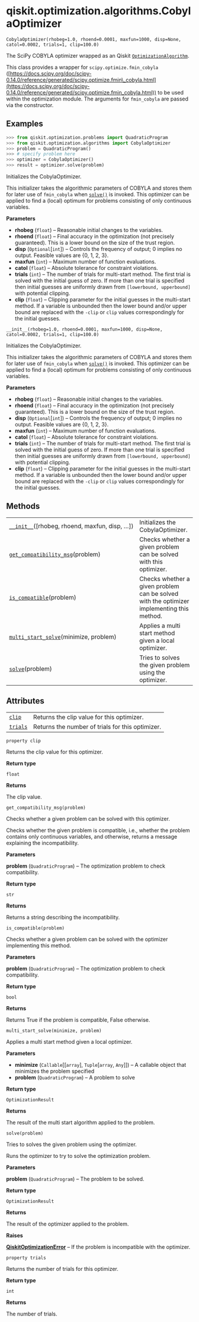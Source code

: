 <span id="qiskit-optimization-algorithms-cobylaoptimizer" />

# qiskit.optimization.algorithms.CobylaOptimizer

<span id="undefined" />

`CobylaOptimizer(rhobeg=1.0, rhoend=0.0001, maxfun=1000, disp=None, catol=0.0002, trials=1, clip=100.0)`

The SciPy COBYLA optimizer wrapped as an Qiskit [`OptimizationAlgorithm`](qiskit.optimization.algorithms.OptimizationAlgorithm#qiskit.optimization.algorithms.OptimizationAlgorithm "qiskit.optimization.algorithms.OptimizationAlgorithm").

This class provides a wrapper for `scipy.optimize.fmin_cobyla` ([https://docs.scipy.org/doc/scipy-0.14.0/reference/generated/scipy.optimize.fmin\_cobyla.html](https://docs.scipy.org/doc/scipy-0.14.0/reference/generated/scipy.optimize.fmin_cobyla.html)) to be used within the optimization module. The arguments for `fmin_cobyla` are passed via the constructor.

## Examples

```python
>>> from qiskit.optimization.problems import QuadraticProgram
>>> from qiskit.optimization.algorithms import CobylaOptimizer
>>> problem = QuadraticProgram()
>>> # specify problem here
>>> optimizer = CobylaOptimizer()
>>> result = optimizer.solve(problem)
```

Initializes the CobylaOptimizer.

This initializer takes the algorithmic parameters of COBYLA and stores them for later use of `fmin_cobyla` when [`solve()`](#qiskit.optimization.algorithms.CobylaOptimizer.solve "qiskit.optimization.algorithms.CobylaOptimizer.solve") is invoked. This optimizer can be applied to find a (local) optimum for problems consisting of only continuous variables.

**Parameters**

*   **rhobeg** (`float`) – Reasonable initial changes to the variables.
*   **rhoend** (`float`) – Final accuracy in the optimization (not precisely guaranteed). This is a lower bound on the size of the trust region.
*   **disp** (`Optional`\[`int`]) – Controls the frequency of output; 0 implies no output. Feasible values are \{0, 1, 2, 3}.
*   **maxfun** (`int`) – Maximum number of function evaluations.
*   **catol** (`float`) – Absolute tolerance for constraint violations.
*   **trials** (`int`) – The number of trials for multi-start method. The first trial is solved with the initial guess of zero. If more than one trial is specified then initial guesses are uniformly drawn from `[lowerbound, upperbound]` with potential clipping.
*   **clip** (`float`) – Clipping parameter for the initial guesses in the multi-start method. If a variable is unbounded then the lower bound and/or upper bound are replaced with the `-clip` or `clip` values correspondingly for the initial guesses.

<span id="undefined" />

`__init__(rhobeg=1.0, rhoend=0.0001, maxfun=1000, disp=None, catol=0.0002, trials=1, clip=100.0)`

Initializes the CobylaOptimizer.

This initializer takes the algorithmic parameters of COBYLA and stores them for later use of `fmin_cobyla` when [`solve()`](#qiskit.optimization.algorithms.CobylaOptimizer.solve "qiskit.optimization.algorithms.CobylaOptimizer.solve") is invoked. This optimizer can be applied to find a (local) optimum for problems consisting of only continuous variables.

**Parameters**

*   **rhobeg** (`float`) – Reasonable initial changes to the variables.
*   **rhoend** (`float`) – Final accuracy in the optimization (not precisely guaranteed). This is a lower bound on the size of the trust region.
*   **disp** (`Optional`\[`int`]) – Controls the frequency of output; 0 implies no output. Feasible values are \{0, 1, 2, 3}.
*   **maxfun** (`int`) – Maximum number of function evaluations.
*   **catol** (`float`) – Absolute tolerance for constraint violations.
*   **trials** (`int`) – The number of trials for multi-start method. The first trial is solved with the initial guess of zero. If more than one trial is specified then initial guesses are uniformly drawn from `[lowerbound, upperbound]` with potential clipping.
*   **clip** (`float`) – Clipping parameter for the initial guesses in the multi-start method. If a variable is unbounded then the lower bound and/or upper bound are replaced with the `-clip` or `clip` values correspondingly for the initial guesses.

## Methods

|                                                                                                                                                                                  |                                                                                           |
| -------------------------------------------------------------------------------------------------------------------------------------------------------------------------------- | ----------------------------------------------------------------------------------------- |
| [`__init__`](#qiskit.optimization.algorithms.CobylaOptimizer.__init__ "qiskit.optimization.algorithms.CobylaOptimizer.__init__")(\[rhobeg, rhoend, maxfun, disp, …])             | Initializes the CobylaOptimizer.                                                          |
| [`get_compatibility_msg`](#qiskit.optimization.algorithms.CobylaOptimizer.get_compatibility_msg "qiskit.optimization.algorithms.CobylaOptimizer.get_compatibility_msg")(problem) | Checks whether a given problem can be solved with this optimizer.                         |
| [`is_compatible`](#qiskit.optimization.algorithms.CobylaOptimizer.is_compatible "qiskit.optimization.algorithms.CobylaOptimizer.is_compatible")(problem)                         | Checks whether a given problem can be solved with the optimizer implementing this method. |
| [`multi_start_solve`](#qiskit.optimization.algorithms.CobylaOptimizer.multi_start_solve "qiskit.optimization.algorithms.CobylaOptimizer.multi_start_solve")(minimize, problem)   | Applies a multi start method given a local optimizer.                                     |
| [`solve`](#qiskit.optimization.algorithms.CobylaOptimizer.solve "qiskit.optimization.algorithms.CobylaOptimizer.solve")(problem)                                                 | Tries to solves the given problem using the optimizer.                                    |

## Attributes

|                                                                                                                            |                                                  |
| -------------------------------------------------------------------------------------------------------------------------- | ------------------------------------------------ |
| [`clip`](#qiskit.optimization.algorithms.CobylaOptimizer.clip "qiskit.optimization.algorithms.CobylaOptimizer.clip")       | Returns the clip value for this optimizer.       |
| [`trials`](#qiskit.optimization.algorithms.CobylaOptimizer.trials "qiskit.optimization.algorithms.CobylaOptimizer.trials") | Returns the number of trials for this optimizer. |

<span id="undefined" />

`property clip`

Returns the clip value for this optimizer.

**Return type**

`float`

**Returns**

The clip value.

<span id="undefined" />

`get_compatibility_msg(problem)`

Checks whether a given problem can be solved with this optimizer.

Checks whether the given problem is compatible, i.e., whether the problem contains only continuous variables, and otherwise, returns a message explaining the incompatibility.

**Parameters**

**problem** (`QuadraticProgram`) – The optimization problem to check compatibility.

**Return type**

`str`

**Returns**

Returns a string describing the incompatibility.

<span id="undefined" />

`is_compatible(problem)`

Checks whether a given problem can be solved with the optimizer implementing this method.

**Parameters**

**problem** (`QuadraticProgram`) – The optimization problem to check compatibility.

**Return type**

`bool`

**Returns**

Returns True if the problem is compatible, False otherwise.

<span id="undefined" />

`multi_start_solve(minimize, problem)`

Applies a multi start method given a local optimizer.

**Parameters**

*   **minimize** (`Callable`\[\[`array`], `Tuple`\[`array`, `Any`]]) – A callable object that minimizes the problem specified
*   **problem** (`QuadraticProgram`) – A problem to solve

**Return type**

`OptimizationResult`

**Returns**

The result of the multi start algorithm applied to the problem.

<span id="undefined" />

`solve(problem)`

Tries to solves the given problem using the optimizer.

Runs the optimizer to try to solve the optimization problem.

**Parameters**

**problem** (`QuadraticProgram`) – The problem to be solved.

**Return type**

`OptimizationResult`

**Returns**

The result of the optimizer applied to the problem.

**Raises**

[**QiskitOptimizationError**](qiskit.optimization.QiskitOptimizationError#qiskit.optimization.QiskitOptimizationError "qiskit.optimization.QiskitOptimizationError") – If the problem is incompatible with the optimizer.

<span id="undefined" />

`property trials`

Returns the number of trials for this optimizer.

**Return type**

`int`

**Returns**

The number of trials.

